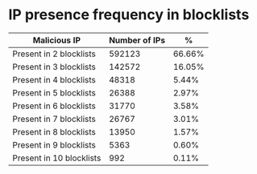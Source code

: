 # IP presence frequency in blocklists
| Malicious IP | Number of IPs | % |
|----|----|----|
| Present in 2 blocklists | 592123 | 66.66% |
| Present in 3 blocklists | 142572 | 16.05% |
| Present in 4 blocklists | 48318 | 5.44% |
| Present in 5 blocklists | 26388 | 2.97% |
| Present in 6 blocklists | 31770 | 3.58% |
| Present in 7 blocklists | 26767 | 3.01% |
| Present in 8 blocklists | 13950 | 1.57% |
| Present in 9 blocklists | 5363 | 0.60% |
| Present in 10 blocklists | 992 | 0.11% |
